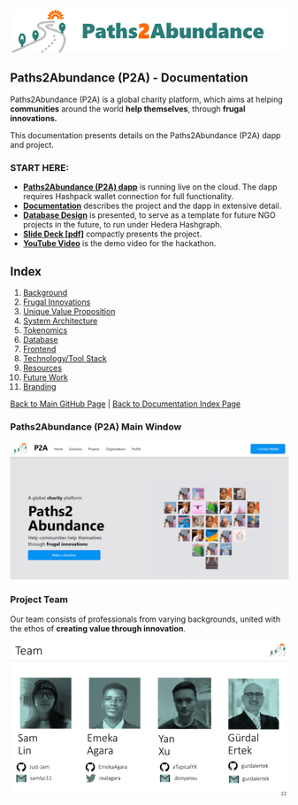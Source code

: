 ![Logo](./img/logo.png) 



## Paths2Abundance (P2A) - Documentation

Paths2Abundance (P2A) is a global charity platform, which aims at helping **communities** around the world **help themselves**, through **frugal innovations.** 

This documentation presents details on the Paths2Abundance (P2A) dapp and project.

### START HERE:

- [**Paths2Abundance (P2A) dapp**](https://paths2abundance-nextjs-just-jam.vercel.app/) is running live on the cloud. The dapp requires Hashpack wallet connection for full functionality.
- [**Documentation**](https://github.com/Just-Jam/Paths2Abundance-nextjs/blob/main/doc/Documentation.md) describes the project and the dapp in extensive detail.
- [**Database Design**](https://github.com/Just-Jam/Paths2Abundance-nextjs/blob/main/doc/Database.md) is presented, to serve as a template for future NGO projects in the future, to run under Hedera Hashgraph.
- [**Slide Deck [pdf]**](https://github.com/Just-Jam/Paths2Abundance-nextjs/blob/main/doc/pdf/__________.pdf) compactly presents the project.
- [**YouTube Video**](https://youtu.be/________) is the demo video for the hackathon.


## Index

1. [Background](Background.md)
2. [Frugal Innovations](FrugalInnovations.md)
3. [Unique Value Proposition](UniqueValueProposition.md)
4. [System Architecture](SystemArchitecture.md)
5. [Tokenomics](Tokenomics.md)
6. [Database](Database.md)
7. [Frontend](Frontend.md)
9. [Technology/Tool Stack](TechnologyStack.md)
10. [Resources](Resources.md)
11. [Future Work](FuturePlans.md)
12. [Branding](Branding.md)

<hline></hline>

[Back to Main GitHub Page](../README.md) | [Back to Documentation Index Page](Documentation.md)

### Paths2Abundance (P2A) Main Window
![Main Window](./img/Screen01.png)


### Project Team

Our team consists of professionals from varying backgrounds, united with the ethos of **creating value through innovation**.

![Project Team](./img/Slide22.png) 
